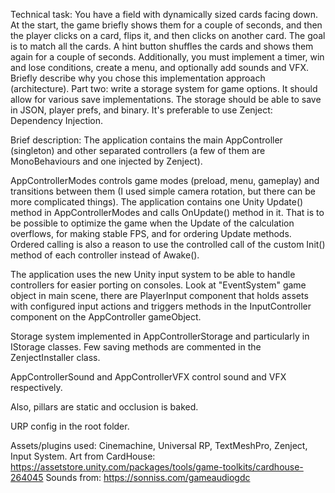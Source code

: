 Technical task:
You have a field with dynamically sized cards facing down.
At the start, the game briefly shows them for a couple of seconds, and then the player clicks on a card, flips it, and then clicks on another card.
The goal is to match all the cards.
A hint button shuffles the cards and shows them again for a couple of seconds.
Additionally, you must implement a timer, win and lose conditions, create a menu, and optionally add sounds and VFX. Briefly describe why you chose this implementation approach (architecture).
Part two: write a storage system for game options. It should allow for various save implementations.
The storage should be able to save in JSON, player prefs, and binary.
It's preferable to use Zenject: Dependency Injection.

Brief description:
The application contains the main AppController (singleton) and other separated controllers (a few of them are MonoBehaviours and one injected by Zenject). 

AppControllerModes controls game modes (preload, menu, gameplay) and transitions between them (I used simple camera rotation, but there can be more complicated things). The application contains one Unity Update() method in AppControllerModes and calls OnUpdate() method in it. That is to be possible to optimize the game when the Update of the calculation overflows, for making stable FPS, and for ordering Update methods. Ordered calling is also a reason to use the controlled call of the custom Init() method of each controller instead of Awake().

The application uses the new Unity input system to be able to handle controllers for easier porting on consoles. Look at "EventSystem" game object in main scene, there are PlayerInput component that holds assets with configured input actions and triggers methods in the InputController component on the AppController gameObject.

Storage system implemented in AppControllerStorage and particularly in IStorage classes. Few saving methods are commented in the ZenjectInstaller class.

AppControllerSound and AppControllerVFX control sound and VFX respectively.

Also, pillars are static and occlusion is baked.

URP config in the root folder.

Assets/plugins used: Cinemachine, Universal RP, TextMeshPro, Zenject, Input System. 
Art from CardHouse: https://assetstore.unity.com/packages/tools/game-toolkits/cardhouse-264045
Sounds from: https://sonniss.com/gameaudiogdc

